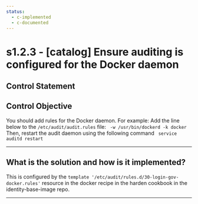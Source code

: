 ```yaml
---
status:
  - c-implemented
  - c-documented
---
```


# s1.2.3 - \[catalog\] Ensure auditing is configured for the Docker daemon

## Control Statement

## Control Objective

You should add rules for the Docker daemon.    For example:    Add the line below to the `/etc/audit/audit.rules` file:  ```  -w /usr/bin/dockerd -k docker  ```    Then, restart the audit daemon using the following command    ```  service auditd restart  ```

______________________________________________________________________

## What is the solution and how is it implemented?

This is configured by the `template '/etc/audit/rules.d/30-login-gov-docker.rules'` resource
in the docker recipe in the harden cookbook in the identity-base-image repo.

______________________________________________________________________
